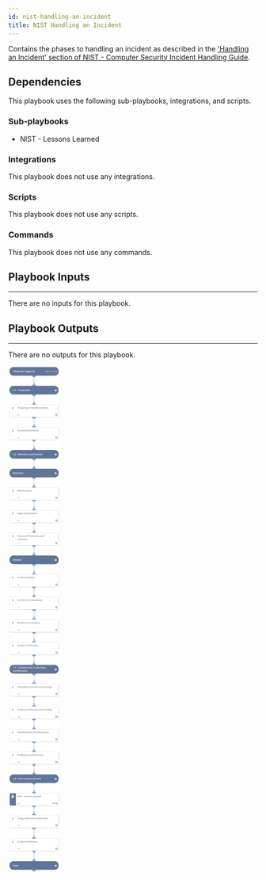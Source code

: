 ```yaml
---
id: nist-handling-an-incident
title: NIST Handling an Incident
---
```


Contains the phases to handling an incident as described in the ['Handling an Incident' section of NIST - Computer Security Incident Handling Guide](https://nvlpubs.nist.gov/nistpubs/SpecialPublications/NIST.SP.800-61r2.pdf).

## Dependencies
This playbook uses the following sub-playbooks, integrations, and scripts.

### Sub-playbooks
* NIST - Lessons Learned

### Integrations
This playbook does not use any integrations.

### Scripts
This playbook does not use any scripts.

### Commands
This playbook does not use any commands.

## Playbook Inputs
---
There are no inputs for this playbook.

## Playbook Outputs
---
There are no outputs for this playbook.

![NIST_Handling_an_Incident](https://github.com/ElazarK/content-docs/blob/master/images/playbooks/NIST_Handling_an_Incident_Template.png)
